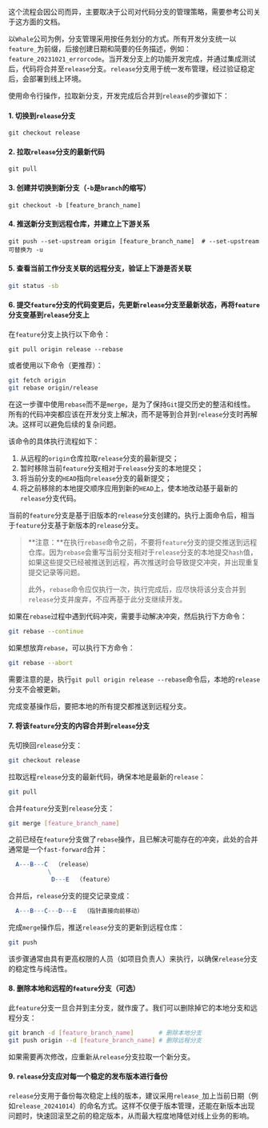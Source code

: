 这个流程会因公司而异，主要取决于公司对代码分支的管理策略，需要参考公司关于这方面的文档。

以`Whale`公司为例，分支管理采用按任务划分的方式。所有开发分支统一以`feature_`为前缀，后接创建日期和简要的任务描述，例如：`feature_20231021_errorcode`。当开发分支上的功能开发完成，并通过集成测试后，代码将合并至`release`分支。`release`分支用于统一发布管理，经过验证稳定后，会部署到线上环境。

使用命令行操作，拉取新分支，开发完成后合并到`release`的步骤如下：

#### 1. 切换到`release`分支

   ```shell
   git checkout release
   ```

#### 2. 拉取`release`分支的最新代码

   ```shell
   git pull
   ```

#### 3. 创建并切换到新分支（`-b`是`branch`的缩写）

   ```shell
   git checkout -b [feature_branch_name]
   ```

#### 4. 推送新分支到远程仓库，并建立上下游关系

   ```shell
   git push --set-upstream origin [feature_branch_name]  # --set-upstream 可替换为 -u
   ```

#### 5. 查看当前工作分支关联的远程分支，验证上下游是否关联

   ```bash
   git status -sb
   ```

#### 6. 提交`feature`分支的代码变更后，先更新`release`分支至最新状态，再将`feature`分支变基到`release`分支上

在`feature`分支上执行以下命令：

   ```shell
   git pull origin release --rebase
   ```
或者使用以下命令（更推荐）：

```sh
git fetch origin
git rebase origin/release
```

在这一步骤中使用`rebase`而不是`merge`，是为了保持`Git`提交历史的整洁和线性。所有的代码冲突都应该在开发分支上解决，而不是等到合并到`release`分支时再解决。这样可以避免后续的复杂问题。

该命令的具体执行流程如下：

1. 从远程的`origin`仓库拉取`release`分支的最新提交；
2. 暂时移除当前`feature`分支相对于`release`分支的本地提交；
3. 将当前分支的`HEAD`指向`release`分支的最新提交；
4. 将之前移除的本地提交顺序应用到新的`HEAD`上，使本地改动基于最新的`release`分支代码。

当前的`feature`分支是基于旧版本的`release`分支创建的。执行上面命令后，相当于`feature`分支基于新版本的`release`分支。

> **注意：**在执行`rebase`命令之前，不要将`feature`分支的提交推送到远程仓库。因为`rebase`会重写当前分支相对于`release`分支的本地提交`hash`值，如果这些提交已经被推送到远程，再次推送时会导致提交冲突，并出现重复提交记录等问题。
>
> 此外，`rebase`命令应仅执行一次，执行完成后，应尽快将该分支合并到`release`分支并废弃，不应再基于此分支继续开发。

如果在`rebase`过程中遇到代码冲突，需要手动解决冲突，然后执行下方命令：

```sh
git rebase --continue
```

如果想放弃`rebase`，可以执行下方命令：

```sh
git rebase --abort
```

需要注意的是，执行`git pull origin release --rebase`命令后，本地的`release`分支不会被更新。

完成变基操作后，要把本地的所有提交都推送到远程分支。

#### 7. 将该`feature`分支的内容合并到`release`分支

先切换回`release`分支：

```sh
git checkout release
```

拉取远程`release`分支的最新代码，确保本地是最新的`release`：

```sh
git pull
```

合并`feature`分支到`release`分支：

```sh
git merge [feature_branch_name]
```

之前已经在`feature`分支做了`rebase`操作，且已解决可能存在的冲突，此处的合并通常是一个`fast-forward`合并：

```mathematica
  A---B---C  （release）
           \
            D---E  （feature）
```

合并后，`release`分支的提交记录变成：

```mathematica
  A---B---C---D---E  （指针直接向前移动）
```

完成`merge`操作后，推送`release`分支的更新到远程仓库：

```sh
git push
```

该步骤通常由具有更高权限的人员（如项目负责人）来执行，以确保`release`分支的稳定性与纯洁性。

#### 8. 删除本地和远程的`feature`分支（可选）

此`feature`分支一旦合并到主分支，就作废了。我们可以删除掉它的本地分支和远程分支：

```sh
git branch -d [feature_branch_name]       # 删除本地分支
git push origin --d [feature_branch_name] # 删除远程分支
```

如果需要再次修改，应重新从`release`分支拉取一个新分支。

#### 9. `release`分支应对每一个稳定的发布版本进行备份

`release`分支用于备份每次稳定上线的版本，建议采用`release_`加上当前日期（例如`release_20241014`）的命名方式。这样不仅便于版本管理，还能在新版本出现问题时，快速回滚至之前的稳定版本，从而最大程度地降低对线上业务的影响。